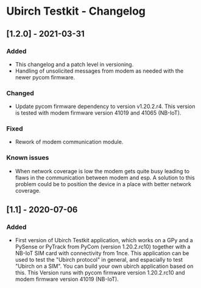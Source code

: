 # Ubirch Testkit - Changelog

## [1.2.0] - 2021-03-31
### Added
- This changelog and a patch level in versioning.
- Handling of unsolicited messages from modem as needed with the newer pycom firmware.

### Changed
- Update pycom firmware dependency to version v1.20.2.r4. This version is tested with modem firmware version 41019 and 41065 (NB-IoT).

### Fixed
- Rework of modem communication module.

### Known issues
- When network coverage is low the modem gets quite busy leading to flaws in the communication between modem and esp. A solution to this problem could be to position the device in a place with better network coverage.

## [1.1] - 2020-07-06
### Added
- First version of Ubirch Testkit application, which works on a GPy and a PySense or PyTrack from PyCom (version 1.20.2.rc10) together with a NB-IoT SIM card with connectivity from 1nce. This application can be used to test the "Ubirch protocol" in general, and espacially to test "Ubirch on a SIM". You can build your own ubirch application based on this. This Version runs with pycom firmware version 1.20.2.rc10 and modem firmware version 41019 (NB-IoT).
